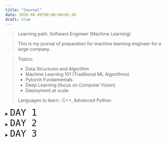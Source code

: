 ```yaml
---
title: "Journal"
date: 2020-08-09T00:00:00+05:30
draft: true
---
```


> Learning path: Software Engineer (Machine Learning)

> This is my journal of preparation for machine learning engineer for a large company.

> Topics:

> - Data Structures and Algorithm
> - Machine Learning 101 (Traditional ML Algorithms)
> - Pytorch Fundamentals
> - Deep Learning (focus on Computer Vision)
> - Deployment at scale

> Languages to learn : C++, Advanced Python

<details>
    <summary><span style="font-family:Monospace; font-size:2em;">DAY 1</span></summary>

- [Teach yourself C++ in One Hour a Day.](https://g.co/kgs/bCYnch)
  - [x] LESSON 1
  - [x] LESSON 2
  - [x] LESSON 3

C++ 101. Anatomy of C++. Variables and declaring constants.

Now that i have completed 3 chapters I should start with some coding practice too. Let's signup on Hackerrank and do some C++ coding challenges. Easy challenges will help in building the concepts. Signup for 30 days code challenge and practice C++ section.

Cpp badge 3 stars achieved.

</details>

<details>
    <summary><span style="font-family:Monospace; font-size:2em;">DAY 2</span></summary>

- [Teach yourself C++ in One Hour a Day.](https://g.co/kgs/bCYnch)
  - [x] LESSON 4
  - [x] LESSON 5

- [DSA - Codechef](https://www.codechef.com/LEARNDSA?itm_campaign=contest_listing)
  - [x] Complexity analysis and basics warm up. ( first 3 questions )

Manging arrays and strings. Expressions, Statements and Operators.

Let's attempt some more problems on Hackerrank. Completed all the Introduction challenges in C++!

Sizeof(...) is an operator not a function.

</details>

<details>
    <summary><span style="font-family:Monospace; font-size:2em;">DAY 3</span></summary>

- [Teach yourself C++ in One Hour a Day.](https://g.co/kgs/bCYnch)
  - [ ] LESSON 6
  - [ ] LESSON 7

- [DSA - Codechef](https://www.codechef.com/LEARNDSA?itm_campaign=contest_listing)
  - [ ] Complexity analysis and basics warm up. (next 3)

</details>
